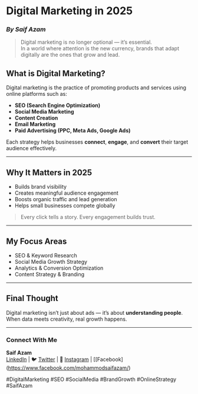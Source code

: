 # Digital Marketing in 2025
### _By Saif Azam_

> Digital marketing is no longer optional — it’s essential.  
> In a world where attention is the new currency, brands that adapt digitally are the ones that grow and lead.

## What is Digital Marketing?
Digital marketing is the practice of promoting products and services using online platforms such as:
- **SEO (Search Engine Optimization)**
- **Social Media Marketing**
- **Content Creation**
- **Email Marketing**
- **Paid Advertising (PPC, Meta Ads, Google Ads)**

Each strategy helps businesses **connect**, **engage**, and **convert** their target audience effectively.

---

## Why It Matters in 2025
- Builds brand visibility  
- Creates meaningful audience engagement  
- Boosts organic traffic and lead generation  
- Helps small businesses compete globally  

> Every click tells a story. Every engagement builds trust.

---

## My Focus Areas
- SEO & Keyword Research  
- Social Media Growth Strategy  
- Analytics & Conversion Optimization  
- Content Strategy & Branding  

---

## Final Thought
Digital marketing isn’t just about ads — it’s about **understanding people**.  
When data meets creativity, real growth happens. 

---

### Connect With Me
**Saif Azam**  
 [LinkedIn](https://www.linkedin.com/in/mohammodsaifazam/) | 🐦 [Twitter](https://x.com/mohammdsaifazam) | 📸 [Instagram](https://www.instagram.com/mohammodsaifazam) | [[Facebook] (https://www.facebook.com/mohammodsaifazam/)

#DigitalMarketing #SEO #SocialMedia #BrandGrowth #OnlineStrategy #SaifAzam
